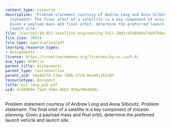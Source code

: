 ```yaml
---
content_type: resource
description: 'Problem statement courtesy of Andrew Long and Anna Silbovitz. Problem
  statement: The final orbit of a satellite is a key component of mission planning.
  Given a payload mass and final orbit, determine the preferred launch vehicle and
  launch site.'
file: /courses/16-851-satellite-engineering-fall-2003/df48989e75e97b8ed6b2930af0bd9e0c_ps2_long_ps2.pdf
file_size: 20024
file_type: application/pdf
learning_resource_types:
- Assignments
license: https://creativecommons.org/licenses/by-nc-sa/4.0/
ocw_type: OCWFile
parent_title: Assignments
parent_type: CourseSection
parent_uid: 54e4e27d-f3ae-708b-3759-0e244c163c0f
resourcetype: Document
title: ps2_long_ps2.pdf
uid: df48989e-75e9-7b8e-d6b2-930af0bd9e0c
---
```

Problem statement courtesy of Andrew Long and Anna Silbovitz. Problem statement: The final orbit of a satellite is a key component of mission planning. Given a payload mass and final orbit, determine the preferred launch vehicle and launch site.